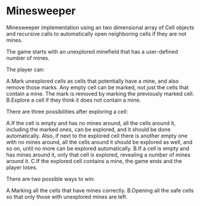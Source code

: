 # Minesweeper
Minesweeper implementation using an two dimensional array of Cell objects and recursive calls to automatically open neighboring cells if they are not mines. 


The game starts with an unexplored minefield that has a user-defined number of mines.

The player can:

A.Mark unexplored cells as cells that potentially have a mine, and also remove those marks. Any empty cell can be marked, not just the cells that contain a mine. The mark is removed by marking the previously marked cell.
B.Explore a cell if they think it does not contain a mine.


There are three possibilities after exploring a cell:

A.If the cell is empty and has no mines around, all the cells around it, including the marked ones, can be explored, and it should be done automatically. Also, if next to the explored cell there is another empty one with no mines around, all the cells around it should be explored as well, and so on, until no more can be explored automatically.
B.If a cell is empty and has mines around it, only that cell is explored, revealing a number of mines around it.
C.If the explored cell contains a mine, the game ends and the player loses.


There are two possible ways to win:

A.Marking all the cells that have mines correctly.
B.Opening all the safe cells so that only those with unexplored mines are left.
